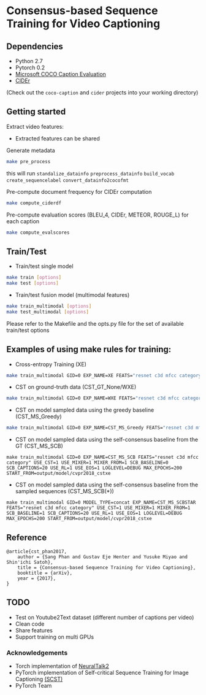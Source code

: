 # Consensus-based Sequence Training for Video Captioning #

## Dependencies ###

* Python 2.7
* Pytorch 0.2
* [Microsoft COCO Caption Evaluation](https://github.com/tylin/coco-caption)
* [CIDEr](https://github.com/ruotianluo/cider)

(Check out the `coco-caption` and `cider` projects into your working directory)

## Getting started ###

Extract video features:
  - Extracted features can be shared

Generate metadata

```bash
make pre_process
```
this will run `standalize_datainfo` `preprocess_datainfo` `build_vocab` `create_sequencelabel` `convert_datainfo2cocofmt`

Pre-compute document frequency for CIDEr computation
```bash
make compute_ciderdf
```

Pre-compute evaluation scores (BLEU_4, CIDEr, METEOR, ROUGE_L) for each caption
```bash
make compute_evalscores
```

## Train/Test ###

* Train/test single model
```bash
make train [options]
make test [options]
```
* Train/test fusion model (multimodal features)
```bash
make train_multimodal [options]
make test_multimodal [options]
```

Please refer to the Makefile and the opts.py file for the set of available train/test options

## Examples of using make rules for training:
* Cross-entropy Training (XE)
```bash
make train_multimodal GID=0 EXP_NAME=XE FEATS="resnet c3d mfcc category" USE_CST=0 USE_MIXER=0 SCB_CAPTIONS=0 USE_RL=0 LOGLEVEL=DEBUG MAX_EPOCHS=50
```

* CST on ground-truth data (CST_GT_None/WXE)

```bash
make train_multimodal GID=0 EXP_NAME=WXE FEATS="resnet c3d mfcc category" USE_CST=1 USE_MIXER=0 SCB_CAPTIONS=0 USE_RL=1 LOGLEVEL=DEBUG MAX_EPOCHS=50
```

* CST on model sampled data using the greedy baseline (CST_MS_Greedy)

```bash
make train_multimodal GID=0 EXP_NAME=CST_MS_Greedy FEATS="resnet c3d mfcc category" USE_CST=0 SCB_CAPTIONS=0 USE_MIXER=1 MIXER_FROM=1 USE_RL=1 USE_EOS=1 LOGLEVEL=DEBUG MAX_EPOCHS=200 START_FROM=output/model/cvpr2018_cstxe
```

* CST on model sampled data using the self-consensus baseline from the GT (CST_MS_SCB)

```
make train_multimodal GID=0 EXP_NAME=CST_MS_SCB FEATS="resnet c3d mfcc category" USE_CST=1 USE_MIXER=1 MIXER_FROM=1 SCB_BASELINE=0 SCB_CAPTIONS=20 USE_RL=1 USE_EOS=1 LOGLEVEL=DEBUG MAX_EPOCHS=200 START_FROM=output/model/cvpr2018_cstxe
```

* CST on model sampled data using the self-consensus baseline from the sampled sequences (CST_MS_SCB(*))

```
make train_multimodal GID=0 MODEL_TYPE=concat EXP_NAME=CST_MS_SCBSTAR FEATS="resnet c3d mfcc category" USE_CST=1 USE_MIXER=1 MIXER_FROM=1 SCB_BASELINE=1 SCB_CAPTIONS=20 USE_RL=1 USE_EOS=1 LOGLEVEL=DEBUG MAX_EPOCHS=200 START_FROM=output/model/cvpr2018_cstxe
```

## Reference

    @article{cst_phan2017,
        author = {Sang Phan and Gustav Eje Henter and Yusuke Miyao and Shin'ichi Satoh},
        title = {Consensus-based Sequence Training for Video Captioning},
        booktitle = {arXiv},
        year = {2017},
    }
    
## TODO 

* Test on Youtube2Text dataset (different number of captions per video)
* Clean code
* Share features
* Support training on multi GPUs

### Acknowledgements ###

* Torch implementation of [NeuralTalk2](https://github.com/karpathy/neuraltalk2)
* PyTorch implementation of Self-critical Sequence Training for Image Captioning [(SCST)](https://github.com/ruotianluo/self-critical.pytorch)
* PyTorch Team
